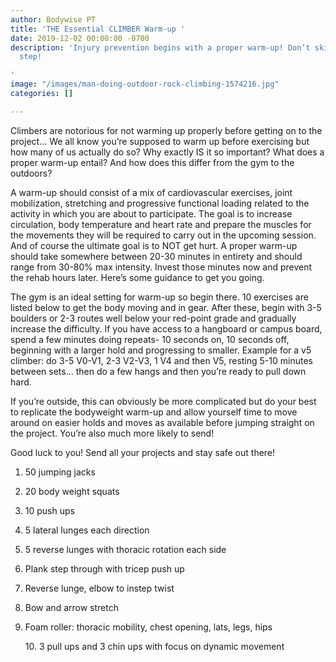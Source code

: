 ```yaml
---
author: Bodywise PT
title: 'THE Essential CLIMBER Warm-up '
date: 2019-12-02 00:00:00 -0700
description: 'Injury prevention begins with a proper warm-up! Don’t skip this important
  step!

'
image: "/images/man-doing-outdoor-rock-climbing-1574216.jpg"
categories: []

---
```

Climbers are notorious for not warming up properly before getting on to the project… We all know you’re supposed to warm up before exercising but how many of us actually do so? Why exactly IS it so important? What does a proper warm-up entail? And how does this differ from the gym to the outdoors?

A warm-up should consist of a mix of cardiovascular exercises, joint mobilization, stretching and progressive functional loading related to the activity in which you are about to participate. The goal is to increase circulation, body temperature and heart rate and prepare the muscles for the movements they will be required to carry out in the upcoming session. And of course the ultimate goal is to NOT get hurt. A proper warm-up should take somewhere between 20-30 minutes in entirety and should range from 30-80% max intensity. Invest those minutes now and prevent the rehab hours later. Here’s some guidance to get you going.

The gym is an ideal setting for warm-up so begin there. 10 exercises are listed below to get the body moving and in gear. After these, begin with 3-5 boulders or 2-3 routes well below your red-point grade and gradually increase the difficulty. If you have access to a hangboard or campus board, spend a few minutes doing repeats- 10 seconds on, 10 seconds off, beginning with a larger hold and progressing to smaller. Example for a v5 climber: do 3-5 V0-V1, 2-3 V2-V3, 1 V4 and then V5, resting 5-10 minutes between sets… then do a few hangs and then you’re ready to pull down hard.

If you’re outside, this can obviously be more complicated but do your best to replicate the bodyweight warm-up and allow yourself time to move around on easier holds and moves as available before jumping straight on the project. You’re also much more likely to send!

Good luck to you! Send all your projects and stay safe out there!

1. 50 jumping jacks
2. 20 body weight squats
3. 10 push ups
4. 5 lateral lunges each direction
5. 5 reverse lunges with thoracic rotation each side
6. Plank step through with tricep push up
7. Reverse lunge, elbow to instep twist
8. Bow and arrow stretch
9. Foam roller: thoracic mobility, chest opening, lats, legs, hips 

   10\. 3 pull ups and 3 chin ups with focus on dynamic movement